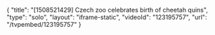 {
    "title": "[1508521429] Czech zoo celebrates birth of cheetah quins",
    "type": "solo",
    "layout": "iframe-static",
    "videoId": "123195757",
    "url": "\/tvpembed\/123195757"
}